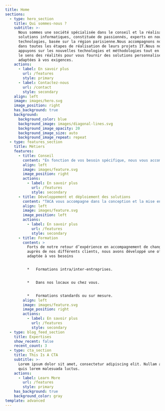```yaml
---
title: Home
sections:
  - type: hero_section
    title: Qui sommes-nous ?
    subtitle: >-
      Nous sommes une société spécialisée dans le conseil et la réalisation des
      solutions informatiques, constituée de passionnés, experts en nouvelles
      technologies, basée sur la région parisienne.Nous accompagnons nos clients
      dans toutes les étapes de réalisation de leurs projets IT.Nous nous
      appuyons sur les nouvelles technologies et méthodologies tout en gardant
      le sens des réalités pour vous fournir des solutions personnalisées et
      adaptées à vos exigences.
    actions:
      - label: En savoir plus
        url: /features
        style: primary
      - label: Contactez-nous
        url: /contact
        style: secondary
    align: left
    image: images/hero.svg
    image_position: right
    has_background: true
    background:
      background_color: blue
      background_image: images/diagonal-lines.svg
      background_image_opacity: 20
      background_image_size: auto
      background_image_repeat: repeat
  - type: features_section
    title: Métiers
    features:
      - title: Conseil
        content: "En fonction de vos besoin spécifique, nous vous accompagnons tout au long de vos projets dans les domaines suivants\_:\n\n*   Assistance à maitrise d’ouvrage / direction de projet\n\n*   Architecture du SI\n\n*   Gestion de projet\n\n*   Conseil en technologie\n"
        align: left
        image: images/feature.svg
        image_position: right
        actions:
          - label: En savoir plus
            url: /features
            style: secondary
      - title: Développement et déploiement des solutions
        content: "TACA vous accompagne dans la conception et la mise en œuvre de votre SI et vos solutions informatiques.\n\nNotre éthique de travail est basée sur la satisfaction du client en assurant des prestations de qualité pour les prestations proposées\_:\n\n*   Recueil du besoin\n\n*   Rédaction des spécification fonctionnelles\n\n*   Conception et développement\n\n*   Qualité Assurance (Tests et recettes)\n\n*   Maintenance applicative\n\n*   Support applicatif\n"
        align: left
        image: images/feature.svg
        image_position: left
        actions:
          - label: En savoir plus
            url: /features
            style: secondary
      - title: Formation
        content: >
          Forts de notre retour d’expérience en accompagnement de changement
          auprès de nos différents clients, nous avons développé une offre
          adaptée à vos besoins


          *   Formations intra/inter-entreprises.


          *   Dans nos locaux ou chez vous.


          *   Formations standards ou sur mesure.
        align: left
        image: images/feature.svg
        image_position: right
        actions:
          - label: En savoir plus
            url: /features
            style: secondary
  - type: blog_feed_section
    title: Expertises
    show_recent: false
    recent_count: 3
  - type: cta_section
    title: This Is A CTA
    subtitle: >-
      Lorem ipsum dolor sit amet, consectetur adipiscing elit. Nullam a metus
      quis lorem malesuada luctus.
    actions:
      - label: Learn More
        url: /features
        style: primary
    has_background: true
    background_color: gray
template: advanced
---
```

